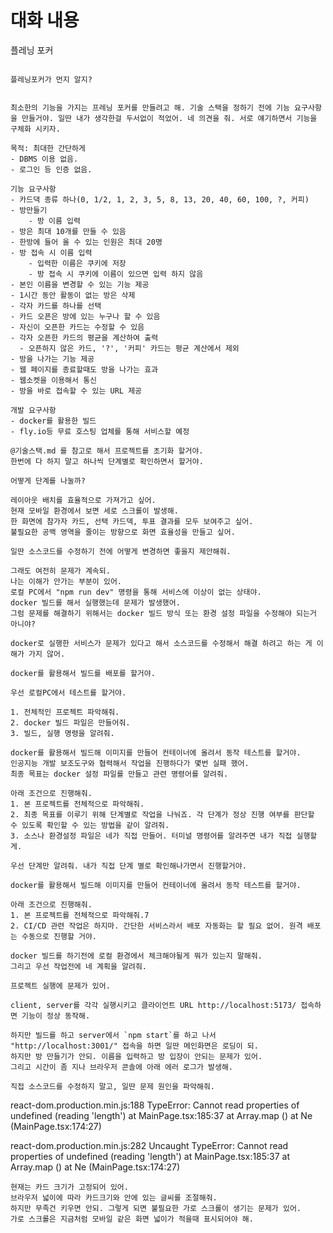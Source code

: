# 대화 내용

플레닝 포커

```

플레닝포커가 먼지 알지?


최소한의 기능을 가지는 프레닝 포커를 만들려고 해. 기술 스택을 정하기 전에 기능 요구사항을 만들거야. 일딴 내가 생각한걸 두서없이 적었어. 네 의견을 줘. 서로 얘기하면서 기능을 구체화 시키자.

목적: 최대한 간단하게 
- DBMS 이용 없음.
- 로그인 등 인증 없음.

기능 요구사항
- 카드댁 종류 하나(0, 1/2, 1, 2, 3, 5, 8, 13, 20, 40, 60, 100, ?, 커피)
- 방만들기
    - 방 이름 입력
- 방은 최대 10개를 만들 수 있음
- 한방에 들어 올 수 있는 인원은 최대 20명
- 방 접속 시 이름 입력
    - 입력한 이름은 쿠키에 저장
    - 방 접속 시 쿠키에 이름이 있으면 입력 하지 않음
- 본인 이름을 변경할 수 있는 기능 제공
- 1시간 동안 활동이 없는 방은 삭제 
- 각자 카드를 하나를 선택
- 카드 오픈은 방에 있는 누구나 할 수 있음
- 자신이 오픈한 카드는 수정할 수 있음
- 각자 오픈한 카드의 평균을 계산하여 출력
  - 오픈하지 않은 카드, '?', '커피' 카드는 평균 계산에서 제외
- 방을 나가는 기능 제공
- 웹 페이지를 종료할때도 방을 나가는 효과 
- 웹소켓을 이용해서 통신
- 방을 바로 접속할 수 있는 URL 제공

개발 요구사항
- docker를 활용한 빌드 
- fly.io등 무료 호스팅 업체를 통해 서비스할 예정

```


```
@기술스택.md 를 참고로 해서 프로젝트를 초기화 할거야. 
한번에 다 하지 말고 하나씩 단계별로 확인하면서 할거야.

어떻게 단계를 나눌까?
```


```
레이아웃 배치를 효율적으로 가져가고 싶어.
현재 모바일 환경에서 보면 세로 스크롤이 발생해.
한 화면에 참가자 카드, 선택 카드덱, 투표 결과를 모두 보여주고 싶어.
불필요한 공백 영역을 줄이는 방향으로 화면 효율성을 만들고 싶어.

일딴 소스코드를 수정하기 전에 어떻게 변경하면 좋을지 제안해줘.
```


```
그래도 여전히 문제가 계속되.
나는 이해가 안가는 부분이 있어.
로컬 PC에서 "npm run dev" 명령을 통해 서비스에 이상이 없는 상태야.
docker 빌드를 해서 실행했는데 문제가 발생했어.
그럼 문제를 해결하기 위해서는 docker 빌드 방식 또는 환경 설정 파일을 수정해야 되는거 아니야?

docker로 실행한 서비스가 문제가 있다고 해서 소스코드를 수정해서 해결 하려고 하는 게 이해가 가지 않어.
```

```
docker를 활용해서 빌드를 배포를 할거야.

우선 로컬PC에서 테스트를 할거야.

1. 전체적인 프로젝트 파악해줘.
2. docker 빌드 파일은 만들어줘.
3. 빌드, 실행 명령을 알려줘.
```


```
docker를 활용해서 빌드해 이미지를 만들어 컨테이너에 올려서 동작 테스트를 할거야.
인공지능 개발 보조도구와 협력해서 작업을 진행하다가 몇번 실패 했어. 
최종 목표는 docker 설정 파일를 만들고 관련 명령어를 알려줘.

아래 조건으로 진행해줘.
1. 본 프로젝트를 전체적으로 파악해줘.
2. 최종 목표를 이루기 위해 단계별로 작업을 나눠죠. 각 단계가 정상 진행 여부를 판단할 수 있도록 확인할 수 있는 방법을 같이 알려줘.
3. 소스나 환경설정 파일은 네가 직접 만들어. 터미널 명령어를 알려주면 내가 직접 실행할게.

우선 단계만 알려줘. 내가 직접 단계 별로 확인해나가면서 진행할거야.
```

```
docker를 활용해서 빌드해 이미지를 만들어 컨테이너에 올려서 동작 테스트를 할거야.

아래 조건으로 진행해줘.
1. 본 프로젝트를 전체적으로 파악해줘.7
2. CI/CD 관련 작업은 하지마. 간단한 서비스라서 배포 자동화는 할 필요 없어. 원격 배포는 수동으로 진행할 거야.

docker 빌드를 하기전에 로컬 환경에서 체크해야될게 뭐가 있는지 말해줘.
그리고 우선 작업전에 네 계획을 알려줘.
```


```
프로젝트 실행에 문제가 있어.

client, server를 각각 실행시키고 클라이언트 URL http://localhost:5173/ 접속하면 기능이 정상 동작해.

하지만 빌드를 하고 server에서 `npm start`를 하고 나서 "http://localhost:3001/" 접속을 하면 일딴 메인화면은 로딩이 되.
하지만 방 만들기가 안되. 이름을 입력하고 방 입장이 안되는 문제가 있어.
그리고 시간이 좀 지나 브라우저 콘솔에 아래 에러 로그가 발생해.

직접 소스코드를 수정하지 말고, 일딴 문제 원인을 파악해줘.

```
react-dom.production.min.js:188 TypeError: Cannot read properties of undefined (reading 'length')
    at MainPage.tsx:185:37
    at Array.map (<anonymous>)
    at Ne (MainPage.tsx:174:27)

react-dom.production.min.js:282 Uncaught TypeError: Cannot read properties of undefined (reading 'length')
    at MainPage.tsx:185:37
    at Array.map (<anonymous>)
    at Ne (MainPage.tsx:174:27)


```
현재는 카드 크기가 고정되어 있어.
브라우저 넓이에 따라 카드크기와 안에 있는 글씨를 조절해줘.
하지만 무족건 키우면 안되. 그렇게 되면 불필요한 가로 스크롤이 생기는 문제가 있어.
가로 스크롤은 지금처럼 모바일 같은 화면 넓이가 적을때 표시되어야 해.
```